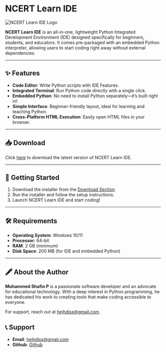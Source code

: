 # NCERT Learn IDE

![NCERT Learn IDE Logo](./logo.ico "NCERT Learn IDE Logo")

**NCERT Learn IDE** is an all-in-one, lightweight Python Integrated Development Environment (IDE) designed specifically for beginners, students, and educators. It comes pre-packaged with an embedded Python interpreter, allowing users to start coding right away without external dependencies.

---

## ✨ Features

- **Code Editor**: Write Python scripts with IDE Features.
- **Integrated Terminal**: Run Python code directly with a single click.
- **Embedded Python**: No need to install Python separately—it’s built right in!
- **Simple Interface**: Beginner-friendly layout, ideal for learning and teaching Python.
- **Cross-Platform HTML Execution**: Easily open HTML files in your browser.

---

## 📥 Download

Click [here](https://hejhdiss.github.io/ncert-learn-ide-website) to download the latest version of NCERT Learn IDE.

---

## 🚀 Getting Started

1. Download the installer from the [Download Section](https://hejhdiss.github.io/ncert-learn-ide-website ).
2. Run the installer and follow the setup instructions.
3. Launch NCERT Learn IDE and start coding!

---

## 🛠 Requirements

- **Operating System**: Windows 10/11
- **Processor**: 64-bit
- **RAM**: 2 GB (minimum)
- **Disk Space**: 200 MB (for IDE and embedded Python)

---

## 🖋 About the Author

**Muhammed Shafin P** is a passionate software developer and an advocate for educational technology. With a deep interest in Python programming, he has dedicated his work to creating tools that make coding accessible to everyone.

For support, reach out at [hejhdiss@gmail.com](mailto:hejhdiss@gmail.com).

## 📞 Support

- **Email**: [hejhdiss@gmail.com](hejhdiss@gmail.com)
- **Github**: [Github](https://github.com/hejhdiss/ncert-learn-ide)











